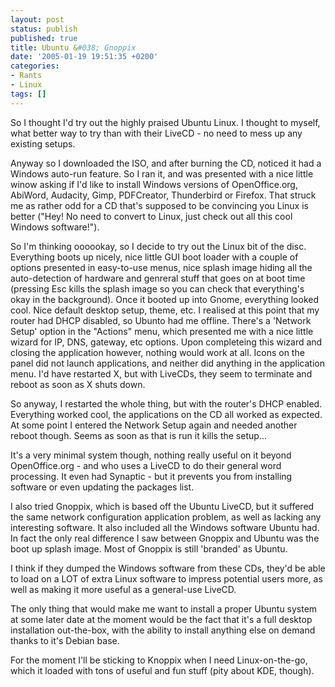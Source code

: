 ```yaml
---
layout: post
status: publish
published: true
title: Ubuntu &#038; Gnoppix
date: '2005-01-19 19:51:35 +0200'
categories:
- Rants
- Linux
tags: []
---
```


So I thought I'd try out the highly praised Ubuntu Linux. I thought to
myself, what better way to try than with their LiveCD - no need to mess
up any existing setups.

Anyway so I downloaded the ISO, and after burning the CD, noticed it had
a Windows auto-run feature. So I ran it, and was presented with a nice
little winow asking if I'd like to install Windows versions of
OpenOffice.org, AbiWord, Audacity, Gimp, PDFCreator, Thunderbird or
Firefox. That struck me as rather odd for a CD that's supposed to be
convincing you Linux is better ("Hey! No need to convert to Linux, just
check out all this cool Windows software!").

So I'm thinking oooookay, so I decide to try out the Linux bit of the
disc. Everything boots up nicely, nice little GUI boot loader with a
couple of options presented in easy-to-use menus, nice splash image
hiding all the auto-detection of hardware and genreral stuff that goes
on at boot time (pressing Esc kills the splash image so you can check
that everything's okay in the background). Once it booted up into Gnome,
everything looked cool. Nice default desktop setup, theme, etc. I
realised at this point that my router had DHCP disabled, so Ubunto had
me offline. There's a 'Network Setup' option in the "Actions" menu,
which presented me with a nice little wizard for IP, DNS, gateway, etc
options. Upon completeing this wizard and closing the application
however, nothing would work at all. Icons on the panel did not launch
applications, and neither did anything in the application menu. I'd have
restarted X, but with LiveCDs, they seem to terminate and reboot as soon
as X shuts down.

So anyway, I restarted the whole thing, but with the router's DHCP
enabled. Everything worked cool, the applications on the CD all worked
as expected. At some point I entered the Network Setup again and needed
another reboot though. Seems as soon as that is run it kills the
setup...

It's a very minimal system though, nothing really useful on it beyond
OpenOffice.org - and who uses a LiveCD to do their general word
processing. It even had Synaptic - but it prevents you from installing
software or even updating the packages list.

I also tried Gnoppix, which is based off the Ubuntu LiveCD, but it
suffered the same network configuration application problem, as well as
lacking any interesting software. It also included all the Windows
software Ubuntu had. In fact the only real difference I saw between
Gnoppix and Ubuntu was the boot up splash image. Most of Gnoppix is
still 'branded' as Ubuntu.

I think if they dumped the Windows software from these CDs, they'd be
able to load on a LOT of extra Linux software to impress potential users
more, as well as making it more useful as a general-use LiveCD.

The only thing that would make me want to install a proper Ubuntu system
at some later date at the moment would be the fact that it's a full
desktop installation out-the-box, with the ability to install anything
else on demand thanks to it's Debian base.

For the moment I'll be sticking to Knoppix when I need Linux-on-the-go,
which it loaded with tons of useful and fun stuff (pity about KDE,
though).
